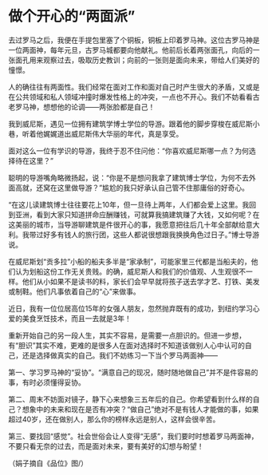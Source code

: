 # 做个开心的“两面派”

去过罗马之后，我便在手提包里塞了个铜板，铜板上印着罗马神。这位古罗马神是一位两面神，每年元旦，古罗马城都要向他献礼。他前后长着两张面孔，向后的一张面孔用来观察过去，吸取历史教训；向前的一张则是面向未来，带给人们美好的憧憬。

人的确往往有两面性。我们经常在面对工作和面对自己时产生很大的矛盾，又或是在公共领域和私人领域冲撞时爆发性格上的冲突，一点也不开心。我们不妨看看古老罗马神，想想他的论调——两张脸都是自己！

我到威尼斯，遇见一位拥有建筑学博士学位的导游。跟着他的脚步穿梭在威尼斯小巷，听着他娓娓道出威尼斯伟大华丽的年代，真是享受。

面对这么一位有学识的导游，我终于忍不住问他：“你喜欢威尼斯哪一点？为何选择待在这里？”

聪明的导游嘴角略微扬起，说：“你是不是想问我拿了建筑博士学位，为何不去外面高就，还窝在这里做导游？”尴尬的我只好承认自己管不住那庸俗的好奇心。

“在这儿读建筑博士往往要花上10年，但一旦待上两年，人们都会爱上这里。我回到亚洲，看到大家只知道拼命应酬赚钱，可就算我搞建筑赚了大钱，又如何呢？在这美丽的城市，当导游聊建筑是件很开心的事，我愿意把往后几十年全部献给意大利。我带过好多有钱人的旅行团，这些人都说很想跟我换换角色过日子。”博士导游说。

在威尼斯划“贡多拉”小船的船夫多半是“家承制”，可能家里三代都是当船夫的，他们认为划船这份工作无关贵贱。的确，威尼斯人和我们的价值观、人生观很不一样。他们从小如果不是读书的料，家长们会早早就将孩子送去学才艺、打铁、美发或制鞋。他们凡事依着自己的“心”来做事。

近日，我有一位位居高位15年的女强人朋友，忽然抛弃既有的成功，到纽约学习心爱的美食烹饪技术，而且一去就是3年！

重新开始自己的另一段人生，其实不容易，是需要一点胆识的。但进一步想，有“胆识”其实不难，更难的是很多人在面对选择时不知道该做别人心中认可的自己，还是选择做真实的自己。我们不妨练习一下当个罗马两面神——

第一、学习罗马神的“妥协”。“满意自己的现况，随时随地做自己”并不是件容易的事，有时必须懂得妥协。

第二、周末不妨面对镜子，静下心来想象三五年后的自己。你希望看到什么样的自己？想象中的未来和现在是否有冲突？“做自己”绝对不是有钱人才能做的事，如果超过40岁，还在做别人，那么你的榜样永远是别人，这样会很辛苦。

第三、要找回“感觉”。社会世俗会让人变得“无感”，我们要时时想着罗马两面神，不要只看无奈的过去，而是面对未来，要有美好的幻想与盼望！

（娟子摘自《品位》图/）